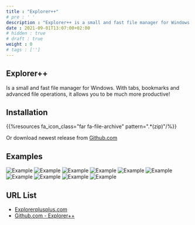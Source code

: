 ```yaml
---
title : "Explorer++"
# pre : ' '
description : "Explorer++ is a small and fast file manager for Windows. With tabs, bookmarks and advanced file operations, it allows you to be much more productive!"
date : 2021-09-01T13:07:00+02:00
# hidden : true
# draft : true
weight : 0
# tags : ['']
---
```


## Explorer++

Is a small and fast file manager for Windows. With tabs, bookmarks and advanced file operations, it allows you to be much more productive!

## Installation

{{%resources fa_icon_class="far fa-file-archive" pattern=".*(zip)"/%}}

Or download newest release from [Github.com](https://github.com/derceg/explorerplusplus/releases)

## Examples

![Example](images/screenshot-1.png)
![Example](images/screenshot-2.png)
![Example](images/screenshot-3.png)
![Example](images/screenshot-4.png)
![Example](images/screenshot-5.png)
![Example](images/screenshot-6.png)
![Example](images/screenshot-7.png)
![Example](images/screenshot-8.png)
![Example](images/screenshot-9.png)
![Example](images/screenshot-10.png)

## URL List

- [Explorerplusplus.com](https://explorerplusplus.com/)
- [Github.com - Explorer++](https://github.com/derceg/explorerplusplus)
